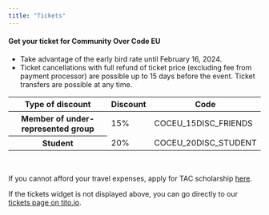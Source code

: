```yaml
---
title: "Tickets"
---
```


#### Get your ticket for Community Over Code EU

* Take advantage of the early bird rate until February 16, 2024.
* Ticket cancellations with full refund of ticket price (excluding fee from payment processor) are possible up to 15 days before the event. Ticket transfers are possible at any time.

<tito-widget event="softwareguru/coceu2024"></tito-widget>

<table class="table-dark" id="sessions-table" data-toggle="table">
  <thead>
    <tr>
      <th scope="col">Type of discount</th>
      <th scope="col">Discount</th>
      <th scope="col">Code</th>
    </tr>
  </thead>
  <tbody>
    <tr>
      <th scope="row">Member of under-represented group</th>
      <td class="text-center">15%</td>
      <td>COCEU_15DISC_FRIENDS</td>
    </tr>
    <tr>
      <th scope="row">Student</th>
      <td class="text-center">20%</td>
      <td>COCEU_20DISC_STUDENT</td>   
    </tr>
  </tbody>
</table>

<br>

If you cannot afford your travel expenses, apply for TAC scholarship [here](/scholarships/).

If the tickets widget is not displayed above, you can go directly to our [tickets page on tito.io](https://ti.to/softwareguru/coceu2024).